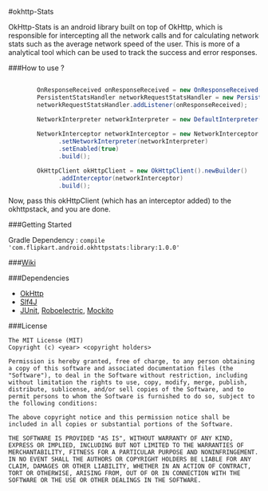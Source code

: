 #okhttp-Stats

OkHttp-Stats is an android library built on top of OkHttp, which is responsible for intercepting all the network calls and for calculating network stats such as the average network speed of the user. This is more of a analytical tool which can be used to track the success and error responses.

###How to use ?

````java
        
        OnResponseReceived onResponseReceived = new OnResponseReceived();
        PersistentStatsHandler networkRequestStatsHandler = new PersistentStatsHandler(this);
        networkRequestStatsHandler.addListener(onResponseReceived);
        
        NetworkInterpreter networkInterpreter = new DefaultInterpreter(new NetworkEventReporterImpl(networkRequestStatsHandler));

        NetworkInterceptor networkInterceptor = new NetworkInterceptor.Builder()
              .setNetworkInterpreter(networkInterpreter)
              .setEnabled(true)
              .build();

        OkHttpClient okHttpClient = new OkHttpClient().newBuilder()
              .addInterceptor(networkInterceptor)
              .build();

````
Now, pass this okHttpClient (which has an interceptor added) to the okhttpstack, and you are done.

###Getting Started 

Gradle Dependency : ````compile 'com.flipkart.android.okhttpstats:library:1.0.0'````

###[Wiki](https://github.com/Flipkart/okhttp-stats/wiki)

###Dependencies

* [OkHttp](https://github.com/square/okhttp)
* [Slf4J](http://www.slf4j.org/)
* [JUnit](http://junit.org/), [Roboelectric](http://robolectric.org/), [Mockito](http://mockito.org/)

###License

````
The MIT License (MIT)
Copyright (c) <year> <copyright holders>

Permission is hereby granted, free of charge, to any person obtaining a copy of this software and associated documentation files (the "Software"), to deal in the Software without restriction, including without limitation the rights to use, copy, modify, merge, publish, distribute, sublicense, and/or sell copies of the Software, and to permit persons to whom the Software is furnished to do so, subject to the following conditions:

The above copyright notice and this permission notice shall be included in all copies or substantial portions of the Software.

THE SOFTWARE IS PROVIDED "AS IS", WITHOUT WARRANTY OF ANY KIND, EXPRESS OR IMPLIED, INCLUDING BUT NOT LIMITED TO THE WARRANTIES OF MERCHANTABILITY, FITNESS FOR A PARTICULAR PURPOSE AND NONINFRINGEMENT. IN NO EVENT SHALL THE AUTHORS OR COPYRIGHT HOLDERS BE LIABLE FOR ANY CLAIM, DAMAGES OR OTHER LIABILITY, WHETHER IN AN ACTION OF CONTRACT, TORT OR OTHERWISE, ARISING FROM, OUT OF OR IN CONNECTION WITH THE SOFTWARE OR THE USE OR OTHER DEALINGS IN THE SOFTWARE.
````
